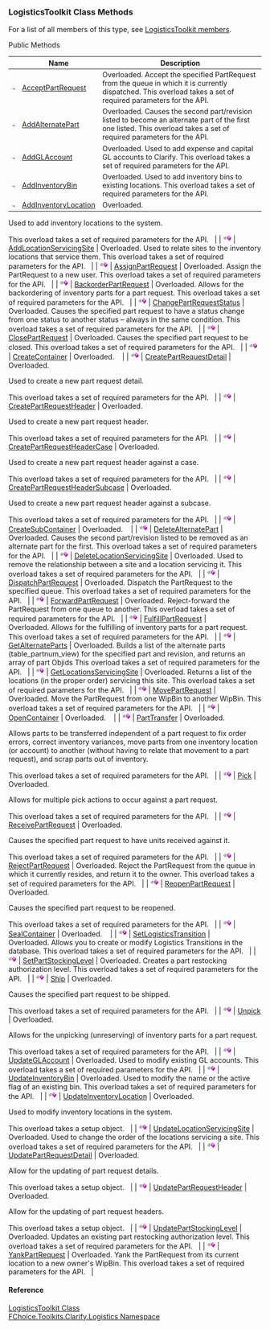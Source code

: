 ﻿### LogisticsToolkit Class Methods

For a list of all members of this type, see [LogisticsToolkit members](FChoice.Toolkits.Clarify~FChoice.Toolkits.Clarify.Logistics.LogisticsToolkit_members.md).

Public Methods

|   | Name | Description |
| --- | --- | --- |
| ![Public Method](dotnetimages/publicMethod.png) | [AcceptPartRequest](FChoice.Toolkits.Clarify~FChoice.Toolkits.Clarify.Logistics.LogisticsToolkit~AcceptPartRequest.md) | Overloaded. Accept the specified PartRequest from the queue in which it is currently dispatched. This overload takes a set of required parameters for the API.   |
| ![Public Method](dotnetimages/publicMethod.png) | [AddAlternatePart](FChoice.Toolkits.Clarify~FChoice.Toolkits.Clarify.Logistics.LogisticsToolkit~AddAlternatePart.md) | Overloaded. Causes the second part/revision listed to become an alternate part of the first one listed. This overload takes a set of required parameters for the API.   |
| ![Public Method](dotnetimages/publicMethod.png) | [AddGLAccount](FChoice.Toolkits.Clarify~FChoice.Toolkits.Clarify.Logistics.LogisticsToolkit~AddGLAccount.md) | Overloaded. Used to add expense and capital GL accounts to Clarify. This overload takes a set of required parameters for the API.   |
| ![Public Method](dotnetimages/publicMethod.png) | [AddInventoryBin](FChoice.Toolkits.Clarify~FChoice.Toolkits.Clarify.Logistics.LogisticsToolkit~AddInventoryBin.md) | Overloaded. Used to add inventory bins to existing locations. This overload takes a set of required parameters for the API.   |
| ![Public Method](dotnetimages/publicMethod.png) | [AddInventoryLocation](FChoice.Toolkits.Clarify~FChoice.Toolkits.Clarify.Logistics.LogisticsToolkit~AddInventoryLocation.md) | Overloaded. 
Used to add inventory locations to the system.  

This overload takes a set of required parameters for the API.   |
| ![Public Method](dotnetimages/publicMethod.png) | [AddLocationServicingSite](FChoice.Toolkits.Clarify~FChoice.Toolkits.Clarify.Logistics.LogisticsToolkit~AddLocationServicingSite.md) | Overloaded. Used to relate sites to the inventory locations that service them. This overload takes a set of required parameters for the API.   |
| ![Public Method](dotnetimages/publicMethod.png) | [AssignPartRequest](FChoice.Toolkits.Clarify~FChoice.Toolkits.Clarify.Logistics.LogisticsToolkit~AssignPartRequest.md) | Overloaded. Assign the PartRequest to a new user. This overload takes a set of required parameters for the API.   |
| ![Public Method](dotnetimages/publicMethod.png) | [BackorderPartRequest](FChoice.Toolkits.Clarify~FChoice.Toolkits.Clarify.Logistics.LogisticsToolkit~BackorderPartRequest.md) | Overloaded. Allows for the backordering of inventory parts for a part request. This overload takes a set of required parameters for the API.   |
| ![Public Method](dotnetimages/publicMethod.png) | [ChangePartRequestStatus](FChoice.Toolkits.Clarify~FChoice.Toolkits.Clarify.Logistics.LogisticsToolkit~ChangePartRequestStatus.md) | Overloaded. Causes the specified part request to have a status change from one status to another status – always in the same condition. This overload takes a set of required parameters for the API.   |
| ![Public Method](dotnetimages/publicMethod.png) | [ClosePartRequest](FChoice.Toolkits.Clarify~FChoice.Toolkits.Clarify.Logistics.LogisticsToolkit~ClosePartRequest.md) | Overloaded. Causes the specified part request to be closed. This overload takes a set of required parameters for the API.   |
| ![Public Method](dotnetimages/publicMethod.png) | [CreateContainer](FChoice.Toolkits.Clarify~FChoice.Toolkits.Clarify.Logistics.LogisticsToolkit~CreateContainer.md) | Overloaded.    |
| ![Public Method](dotnetimages/publicMethod.png) | [CreatePartRequestDetail](FChoice.Toolkits.Clarify~FChoice.Toolkits.Clarify.Logistics.LogisticsToolkit~CreatePartRequestDetail.md) | Overloaded. 

Used to create a new part request detail.

This overload takes a set of required parameters for the API.   |
| ![Public Method](dotnetimages/publicMethod.png) | [CreatePartRequestHeader](FChoice.Toolkits.Clarify~FChoice.Toolkits.Clarify.Logistics.LogisticsToolkit~CreatePartRequestHeader.md) | Overloaded. 

Used to create a new part request header.

This overload takes a set of required parameters for the API.   |
| ![Public Method](dotnetimages/publicMethod.png) | [CreatePartRequestHeaderCase](FChoice.Toolkits.Clarify~FChoice.Toolkits.Clarify.Logistics.LogisticsToolkit~CreatePartRequestHeaderCase.md) | Overloaded. 

Used to create a new part request header against a case.

This overload takes a set of required parameters for the API.   |
| ![Public Method](dotnetimages/publicMethod.png) | [CreatePartRequestHeaderSubcase](FChoice.Toolkits.Clarify~FChoice.Toolkits.Clarify.Logistics.LogisticsToolkit~CreatePartRequestHeaderSubcase.md) | Overloaded. 

Used to create a new part request header against a subcase.

This overload takes a set of required parameters for the API.   |
| ![Public Method](dotnetimages/publicMethod.png) | [CreateSubContainer](FChoice.Toolkits.Clarify~FChoice.Toolkits.Clarify.Logistics.LogisticsToolkit~CreateSubContainer.md) | Overloaded.    |
| ![Public Method](dotnetimages/publicMethod.png) | [DeleteAlternatePart](FChoice.Toolkits.Clarify~FChoice.Toolkits.Clarify.Logistics.LogisticsToolkit~DeleteAlternatePart.md) | Overloaded. Causes the second part/revision listed to be removed as an alternate part for the first. This overload takes a set of required parameters for the API.   |
| ![Public Method](dotnetimages/publicMethod.png) | [DeleteLocationServicingSite](FChoice.Toolkits.Clarify~FChoice.Toolkits.Clarify.Logistics.LogisticsToolkit~DeleteLocationServicingSite.md) | Overloaded. Used to remove the relationship between a site and a location servicing it. This overload takes a set of required parameters for the API.   |
| ![Public Method](dotnetimages/publicMethod.png) | [DispatchPartRequest](FChoice.Toolkits.Clarify~FChoice.Toolkits.Clarify.Logistics.LogisticsToolkit~DispatchPartRequest.md) | Overloaded. Dispatch the PartRequest to the specified queue. This overload takes a set of required parameters for the API.   |
| ![Public Method](dotnetimages/publicMethod.png) | [ForwardPartRequest](FChoice.Toolkits.Clarify~FChoice.Toolkits.Clarify.Logistics.LogisticsToolkit~ForwardPartRequest.md) | Overloaded. Reject-forward the PartRequest from one queue to another. This overload takes a set of required parameters for the API.   |
| ![Public Method](dotnetimages/publicMethod.png) | [FulfillPartRequest](FChoice.Toolkits.Clarify~FChoice.Toolkits.Clarify.Logistics.LogisticsToolkit~FulfillPartRequest.md) | Overloaded. Allows for the fulfilling of inventory parts for a part request. This overload takes a set of required parameters for the API.   |
| ![Public Method](dotnetimages/publicMethod.png) | [GetAlternateParts](FChoice.Toolkits.Clarify~FChoice.Toolkits.Clarify.Logistics.LogisticsToolkit~GetAlternateParts.md) | Overloaded. Builds a list of the alternate parts (table_partnum_view) for the specified part and revision, and returns an array of part Objids This overload takes a set of required parameters for the API.   |
| ![Public Method](dotnetimages/publicMethod.png) | [GetLocationsServicingSite](FChoice.Toolkits.Clarify~FChoice.Toolkits.Clarify.Logistics.LogisticsToolkit~GetLocationsServicingSite.md) | Overloaded. Returns a list of the locations (in the proper order) servicing this site. This overload takes a set of required parameters for the API.   |
| ![Public Method](dotnetimages/publicMethod.png) | [MovePartRequest](FChoice.Toolkits.Clarify~FChoice.Toolkits.Clarify.Logistics.LogisticsToolkit~MovePartRequest.md) | Overloaded. Move the PartRequest from one WipBin to another WipBin. This overload takes a set of required parameters for the API.   |
| ![Public Method](dotnetimages/publicMethod.png) | [OpenContainer](FChoice.Toolkits.Clarify~FChoice.Toolkits.Clarify.Logistics.LogisticsToolkit~OpenContainer.md) | Overloaded.    |
| ![Public Method](dotnetimages/publicMethod.png) | [PartTransfer](FChoice.Toolkits.Clarify~FChoice.Toolkits.Clarify.Logistics.LogisticsToolkit~PartTransfer.md) | Overloaded. 

Allows parts to be transferred independent of a part request to fix order errors, correct inventory variances, move parts from one inventory location (or account) to another (without having to relate that movement to a part request), and scrap parts out of inventory.

This overload takes a set of required parameters for the API.   |
| ![Public Method](dotnetimages/publicMethod.png) | [Pick](FChoice.Toolkits.Clarify~FChoice.Toolkits.Clarify.Logistics.LogisticsToolkit~Pick.md) | Overloaded. 

Allows for multiple pick actions to occur against a part request.

This overload takes a set of required parameters for the API.   |
| ![Public Method](dotnetimages/publicMethod.png) | [ReceivePartRequest](FChoice.Toolkits.Clarify~FChoice.Toolkits.Clarify.Logistics.LogisticsToolkit~ReceivePartRequest.md) | Overloaded. 

Causes the specified part request to have units received against it.

This overload takes a set of required parameters for the API.   |
| ![Public Method](dotnetimages/publicMethod.png) | [RejectPartRequest](FChoice.Toolkits.Clarify~FChoice.Toolkits.Clarify.Logistics.LogisticsToolkit~RejectPartRequest.md) | Overloaded. Reject the PartRequest from the queue in which it currently resides, and return it to the owner. This overload takes a set of required parameters for the API.   |
| ![Public Method](dotnetimages/publicMethod.png) | [ReopenPartRequest](FChoice.Toolkits.Clarify~FChoice.Toolkits.Clarify.Logistics.LogisticsToolkit~ReopenPartRequest.md) | Overloaded. 

Causes the specified part request to be reopened.

This overload takes a set of required parameters for the API.   |
| ![Public Method](dotnetimages/publicMethod.png) | [SealContainer](FChoice.Toolkits.Clarify~FChoice.Toolkits.Clarify.Logistics.LogisticsToolkit~SealContainer.md) | Overloaded.    |
| ![Public Method](dotnetimages/publicMethod.png) | [SetLogisticsTransition](FChoice.Toolkits.Clarify~FChoice.Toolkits.Clarify.Logistics.LogisticsToolkit~SetLogisticsTransition.md) | Overloaded. Allows you to create or modify Logistics Transitions in the database. This overload takes a set of required parameters for the API.   |
| ![Public Method](dotnetimages/publicMethod.png) | [SetPartStockingLevel](FChoice.Toolkits.Clarify~FChoice.Toolkits.Clarify.Logistics.LogisticsToolkit~SetPartStockingLevel.md) | Overloaded. Creates a part restocking authorization level. This overload takes a set of required parameters for the API.   |
| ![Public Method](dotnetimages/publicMethod.png) | [Ship](FChoice.Toolkits.Clarify~FChoice.Toolkits.Clarify.Logistics.LogisticsToolkit~Ship.md) | Overloaded. 

Causes the specified part request to be shipped.

This overload takes a set of required parameters for the API.   |
| ![Public Method](dotnetimages/publicMethod.png) | [Unpick](FChoice.Toolkits.Clarify~FChoice.Toolkits.Clarify.Logistics.LogisticsToolkit~Unpick.md) | Overloaded. 

Allows for the unpicking (unreserving) of inventory parts for a part request.

This overload takes a set of required parameters for the API.   |
| ![Public Method](dotnetimages/publicMethod.png) | [UpdateGLAccount](FChoice.Toolkits.Clarify~FChoice.Toolkits.Clarify.Logistics.LogisticsToolkit~UpdateGLAccount.md) | Overloaded. Used to modify existing GL accounts. This overload takes a set of required parameters for the API.   |
| ![Public Method](dotnetimages/publicMethod.png) | [UpdateInventoryBin](FChoice.Toolkits.Clarify~FChoice.Toolkits.Clarify.Logistics.LogisticsToolkit~UpdateInventoryBin.md) | Overloaded. Used to modify the name or the active flag of an existing bin. This overload takes a set of required parameters for the API.   |
| ![Public Method](dotnetimages/publicMethod.png) | [UpdateInventoryLocation](FChoice.Toolkits.Clarify~FChoice.Toolkits.Clarify.Logistics.LogisticsToolkit~UpdateInventoryLocation.md) | Overloaded. 

Used to modify inventory locations in the system.

This overload takes a setup object.   |
| ![Public Method](dotnetimages/publicMethod.png) | [UpdateLocationServicingSite](FChoice.Toolkits.Clarify~FChoice.Toolkits.Clarify.Logistics.LogisticsToolkit~UpdateLocationServicingSite.md) | Overloaded. Used to change the order of the locations servicing a site. This overload takes a set of required parameters for the API.   |
| ![Public Method](dotnetimages/publicMethod.png) | [UpdatePartRequestDetail](FChoice.Toolkits.Clarify~FChoice.Toolkits.Clarify.Logistics.LogisticsToolkit~UpdatePartRequestDetail.md) | Overloaded. 

Allow for the updating of part request details.

This overload takes a setup object.   |
| ![Public Method](dotnetimages/publicMethod.png) | [UpdatePartRequestHeader](FChoice.Toolkits.Clarify~FChoice.Toolkits.Clarify.Logistics.LogisticsToolkit~UpdatePartRequestHeader.md) | Overloaded. 

Allow for the updating of part request headers.

This overload takes a setup object.   |
| ![Public Method](dotnetimages/publicMethod.png) | [UpdatePartStockingLevel](FChoice.Toolkits.Clarify~FChoice.Toolkits.Clarify.Logistics.LogisticsToolkit~UpdatePartStockingLevel.md) | Overloaded. Updates an existing part restocking authorization level. This overload takes a set of required parameters for the API.   |
| ![Public Method](dotnetimages/publicMethod.png) | [YankPartRequest](FChoice.Toolkits.Clarify~FChoice.Toolkits.Clarify.Logistics.LogisticsToolkit~YankPartRequest.md) | Overloaded. Yank the PartRequest from its current location to a new owner's WipBin. This overload takes a set of required parameters for the API.   |





#### Reference

[LogisticsToolkit Class](FChoice.Toolkits.Clarify~FChoice.Toolkits.Clarify.Logistics.LogisticsToolkit.md)  
[FChoice.Toolkits.Clarify.Logistics Namespace](FChoice.Toolkits.Clarify~FChoice.Toolkits.Clarify.Logistics_namespace.md)